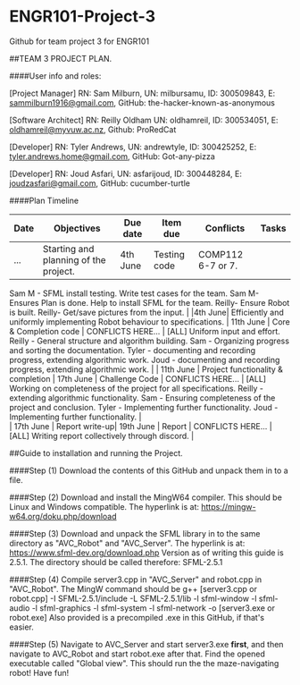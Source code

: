 # ENGR101-Project-3
Github for team project 3 for ENGR101

##TEAM 3 PROJECT PLAN.

####User info and roles:

[Project Manager]
RN: Sam Milburn, UN: milbursamu, ID: 300509843, E: sammilburn1916@gmail.com,
GitHub: the-hacker-known-as-anonymous

[Software Architect]
RN: Reilly Oldham UN: oldhamreil, ID: 300534051, E: oldhamreil@myvuw.ac.nz, 
Github: ProRedCat

[Developer]
RN: Tyler Andrews, UN: andrewtyle, ID: 300425252, E: tyler.andrews.home@gmail.com, 
GitHub: Got-any-pizza

[Developer]
RN: Joud Asfari, UN: asfarijoud, ID: 300448284, E: joudzasfari@gmail.com, 
GitHub: cucumber-turtle

####Plan Timeline

| Date | Objectives | Due date | Item due | Conflicts | Tasks|
| --- | --- | --- | --- | --- | --- |
| ... | Starting and planning of the project. | 4th June | Testing code | COMP112 6-7 or 7. | | [All] Complete AVC plan   \n
Sam M - SFML install testing. Write test cases for the team.
Sam M- Ensures Plan is done. Help to install SFML for the team.
Reilly- Ensure Robot is built.
Reilly- Get/save pictures from the input. |
|4th June| Efficiently and uniformly implementing Robot behaviour to specifications. | 11th June | Core & Completion code | CONFLICTS HERE... |
[ALL] Uniform input and effort.
Reilly - General structure and algorithm building.
Sam - Organizing progress and sorting the documentation. 
Tyler - documenting and recording progress, extending algorithmic work.
Joud - documenting and recording progress, extending algorithmic work. |
| 11th June | Project functionality & completion | 17th June | Challenge Code | CONFLICTS HERE... |
[ALL]
Working on completeness of the project for all specifications.
Reilly - extending algorithmic functionality.
Sam - Ensuring completeness of the project and conclusion.
Tyler - Implementing further functionality.
Joud - Implementing further functionality. |  
| 17th June | Report write-up| 19th June | Report | CONFLICTS HERE... | 
[ALL] Writing report collectively through discord. |


##Guide to installation and running the Project.

####Step (1)
Download the contents of this GitHub and unpack them in to a file.

####Step (2)
Download and install the MingW64 compiler. This should be Linux and Windows compatible.
The hyperlink is at: https://mingw-w64.org/doku.php/download

####Step (3)
Download and unpack the SFML library in to the same directory as "AVC_Robot" and "AVC_Server".
The hyperlink is at: https://www.sfml-dev.org/download.php
Version as of writing this guide is 2.5.1. The directory should be called therefore: SFML-2.5.1

####Step (4)
Compile server3.cpp in "AVC_Server" and robot.cpp in "AVC_Robot".
The MingW command should be g++ [server3.cpp or robot.cpp] -I SFML-2.5.1/include -L SFML-2.5.1/lib -l sfml-window -l sfml-audio -l sfml-graphics -l sfml-system -l sfml-network -o [server3.exe or robot.exe]
Also provided is a precompiled .exe in this GitHub, if that's easier.


####Step (5)
Navigate to AVC_Server and start server3.exe **first**, and then navigate to AVC_Robot and start robot.exe after that.
Find the opened executable called "Global view". This should run the the maze-navigating robot!
Have fun!
